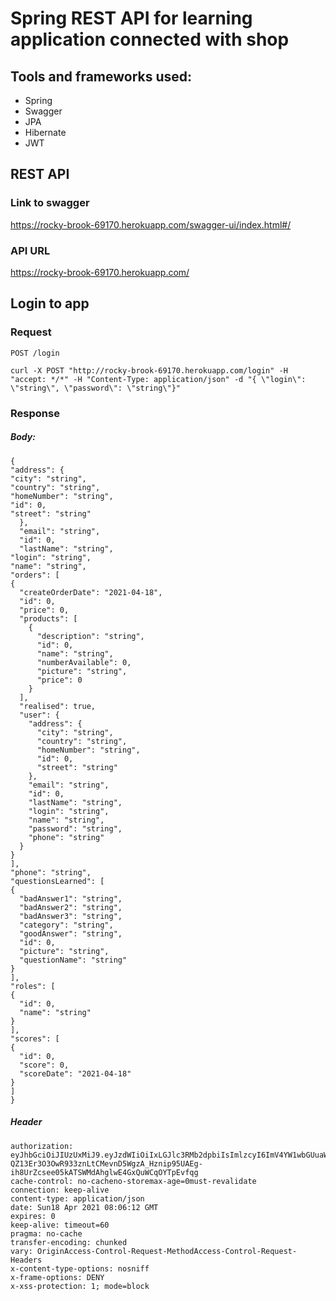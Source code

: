 # Spring REST API for learning application connected with shop

## Tools and frameworks used:
- Spring
- Swagger
- JPA
- Hibernate
- JWT

## REST API
### Link to swagger
https://rocky-brook-69170.herokuapp.com/swagger-ui/index.html#/
### API URL
https://rocky-brook-69170.herokuapp.com/
## Login to app
### Request
`POST /login`

    curl -X POST "http://rocky-brook-69170.herokuapp.com/login" -H "accept: */*" -H "Content-Type: application/json" -d "{ \"login\": \"string\", \"password\": \"string\"}"
    
### Response
##### Body:
    {
    "address": {
    "city": "string",
    "country": "string",
    "homeNumber": "string",
    "id": 0,
    "street": "string"
      },
      "email": "string",
      "id": 0,
      "lastName": "string",
    "login": "string",
    "name": "string",
    "orders": [
    {
      "createOrderDate": "2021-04-18",
      "id": 0,
      "price": 0,
      "products": [
        {
          "description": "string",
          "id": 0,
          "name": "string",
          "numberAvailable": 0,
          "picture": "string",
          "price": 0
        }
      ],
      "realised": true,
      "user": {
        "address": {
          "city": "string",
          "country": "string",
          "homeNumber": "string",
          "id": 0,
          "street": "string"
        },
        "email": "string",
        "id": 0,
        "lastName": "string",
        "login": "string",
        "name": "string",
        "password": "string",
        "phone": "string"
      }
    }
    ],
    "phone": "string",
    "questionsLearned": [
    {
      "badAnswer1": "string",
      "badAnswer2": "string",
      "badAnswer3": "string",
      "category": "string",
      "goodAnswer": "string",
      "id": 0,
      "picture": "string",
      "questionName": "string"
    }
    ],
    "roles": [
    {
      "id": 0,
      "name": "string"
    }
    ],
    "scores": [
    {
      "id": 0,
      "score": 0,
      "scoreDate": "2021-04-18"
    }
    ]
    }
##### Header
    authorization: eyJhbGciOiJIUzUxMiJ9.eyJzdWIiOiIxLGJlc3RMb2dpbiIsImlzcyI6ImV4YW1wbGUuaW8iLCJpYXQiOjE2MTg3MzMxNzIsImV4cCI6MTYxOTMzNzk3Mn0.-QZ13Er3O3OwR933znLtCMevnD5WgzA_Hznip95UAEg-ih8UrZcsee05kATSWMdAhglwE4GxQuWCqOYTpEvfqg 
    cache-control: no-cacheno-storemax-age=0must-revalidate 
    connection: keep-alive 
    content-type: application/json 
    date: Sun18 Apr 2021 08:06:12 GMT 
    expires: 0 
    keep-alive: timeout=60 
    pragma: no-cache 
    transfer-encoding: chunked 
    vary: OriginAccess-Control-Request-MethodAccess-Control-Request-Headers 
    x-content-type-options: nosniff 
    x-frame-options: DENY 
    x-xss-protection: 1; mode=block 